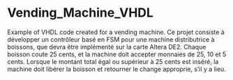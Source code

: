 # Vending_Machine_VHDL
Example of VHDL code created for a vending machine.
Ce projet consiste à développer un contrôleur basé en FSM pour une machine distributrice à boissons, que devra être implémenté sur la carte Altera DE2. Chaque boisson coute 25 cents, et la machine doit accepter monnaies de 25, 10 et  5 cents. Lorsque le montant total égal ou supérieur à 25 cents est inséré, la machine doit libérer la boisson et retourner le change approprie, s’il y a lieu. 
